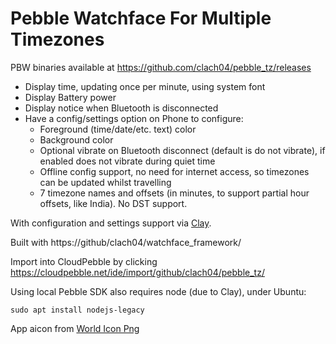 Pebble Watchface For Multiple Timezones
=======================================

PBW binaries available at https://github.com/clach04/pebble_tz/releases

  * Display time, updating once per minute, using system font
  * Display Battery power
  * Display notice when Bluetooth is disconnected
  * Have a config/settings option on Phone to configure:
      * Foreground (time/date/etc. text) color
      * Background color
      * Optional vibrate on Bluetooth disconnect (default is do not vibrate), if enabled does not vibrate during quiet time
      * Offline config support, no need for internet access, so timezones can be updated whilst travelling
      * 7 timezone names and offsets (in minutes, to support partial hour offsets, like India). No DST support.

With configuration and settings support via [Clay](https://github.com/pebble/clay).

Built with https://github/clach04/watchface_framework/

Import into CloudPebble by clicking https://cloudpebble.net/ide/import/github/clach04/pebble_tz/

Using local Pebble SDK also requires node (due to Clay), under Ubuntu:

    sudo apt install nodejs-legacy

App aicon from <a href="http://getdrawings.com/world-icon-png">World Icon Png</a>
